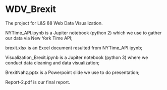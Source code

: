 # WDV_Brexit
The project for L&amp;S 88 Web Data Visualization.

NYTime_API.ipynb is a Jupiter notebook (python 2) which we use to gather our data via New York Time API;

brexit.xlsx is an Excel document resulted from NYTime_API.ipynb;

Visualization_Brexit.ipynb is a Jupiter notebook (python 3) where we conduct data cleaning and data visualization;

BrexitNahz.pptx is a Powerpoint slide we use to do presentation;

Report-2.pdf is our final report.
